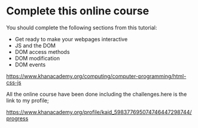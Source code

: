 # Complete this online course

You should complete the following sections from this tutorial:

- Get ready to make your webpages interactive
- JS and the DOM
- DOM access methods
- DOM modification
- DOM events

https://www.khanacademy.org/computing/computer-programming/html-css-js

All the online course have been done including the challenges.here is the link to my profile;

https://www.khanacademy.org/profile/kaid_598377695074746447298744/progress
